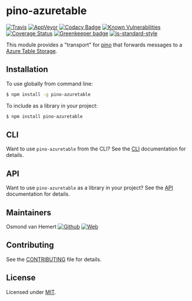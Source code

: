 # pino-azuretable

[![Travis](https://img.shields.io/travis/com/ovhemert/pino-azuretable.svg?branch=master&logo=travis)](https://travis-ci.com/ovhemert/pino-azuretable)
[![AppVeyor](https://img.shields.io/appveyor/ci/ovhemert/pino-azuretable.svg?logo=appveyor)](https://ci.appveyor.com/project/ovhemert/pino-azuretable)
[![Codacy Badge](https://api.codacy.com/project/badge/Grade/320db90115f545959ec94170976848a8)](https://www.codacy.com/app/ovhemert/pino-azuretable?utm_source=github.com&amp;utm_medium=referral&amp;utm_content=ovhemert/pino-azuretable&amp;utm_campaign=Badge_Grade)
[![Known Vulnerabilities](https://snyk.io/test/npm/pino-azuretable/badge.svg)](https://snyk.io/test/npm/pino-azuretable)
[![Coverage Status](https://coveralls.io/repos/github/ovhemert/pino-azuretable/badge.svg?branch=master)](https://coveralls.io/github/ovhemert/pino-azuretable?branch=master)
[![Greenkeeper badge](https://badges.greenkeeper.io/ovhemert/pino-azuretable.svg)](https://greenkeeper.io/)
[![js-standard-style](https://img.shields.io/badge/code%20style-standard-brightgreen.svg?style=flat)](http://standardjs.com/)

This module provides a "transport" for [pino][pino] that forwards messages to a [Azure Table Storage][azuretable].

## Installation

To use globally from command line:

```bash
$ npm install -g pino-azuretable
```

To include as a library in your project:

```bash
$ npm install pino-azuretable
```

## CLI

Want to use `pino-azuretable` from the CLI?
See the [CLI](./docs/CLI.md) documentation for details.

## API

Want to use `pino-azuretable` as a library in your project?
See the [API](./docs/API.md) documentation for details.

## Maintainers

Osmond van Hemert
[![Github](https://img.shields.io/badge/-website.svg?style=social&logoColor=333&logo=github)](https://github.com/ovhemert/about)
[![Web](https://img.shields.io/badge/-website.svg?style=social&logoColor=333&logo=nextdoor)](https://www.osmondvanhemert.nl)

## Contributing

See the [CONTRIBUTING](./docs/CONTRIBUTING.md) file for details.

## License

Licensed under [MIT](./LICENSE).

[pino]: https://www.npmjs.com/package/pino
[azuretable]: https://azure.microsoft.com/en-us/services/storage/tables/
